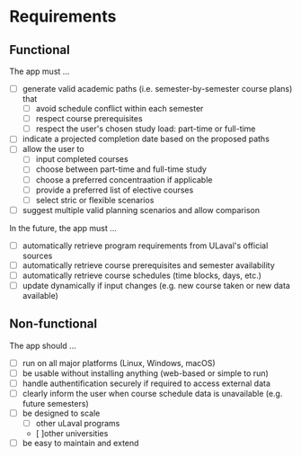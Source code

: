 # Requirements

## Functional

The app must ...

- [ ] generate valid academic paths (i.e. semester-by-semester course plans) that
  - [ ] avoid schedule conflict within each semester
  - [ ] respect course prerequisites
  - [ ] respect the user's chosen study load: part-time or full-time
- [ ] indicate a projected completion date based on the proposed paths
- [ ] allow the user to
  - [ ] input completed courses
  - [ ] choose between part-time and full-time study
  - [ ] choose a preferred concentraation if applicable
  - [ ] provide a preferred list of elective courses
  - [ ] select stric or flexible scenarios
- [ ] suggest multiple valid planning scenarios and allow comparison

In the future, the app must ...

- [ ] automatically retrieve program requirements from ULaval's official sources
- [ ] automatically retrieve course prerequisites and semester availability
- [ ] automatically retrieve course schedules (time blocks, days, etc.)
- [ ] update dynamically if input changes (e.g. new course taken or new data available)

## Non-functional

The app should ...

- [ ] run on all major platforms (Linux, Windows, macOS)
- [ ] be usable without installing anything (web-based or simple to run)
- [ ] handle authentification securely if required to access external data
- [ ] clearly inform the user when course schedule data is unavailable (e.g. future semesters)
- [ ] be designed to scale
  - [ ] other uLaval programs
  - [ ]other universities
- [ ] be easy to maintain and extend
